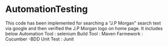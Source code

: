 # AutomationTesting
This code has been implemented for searching a "J.P Morgan" search text via google and then verified the J.P Morgan logo on home page.
It includes below
Automation Tool : selenium
Build Tool : Maven
Farmework : Cucumber -BDD
Unit Test : Junit
